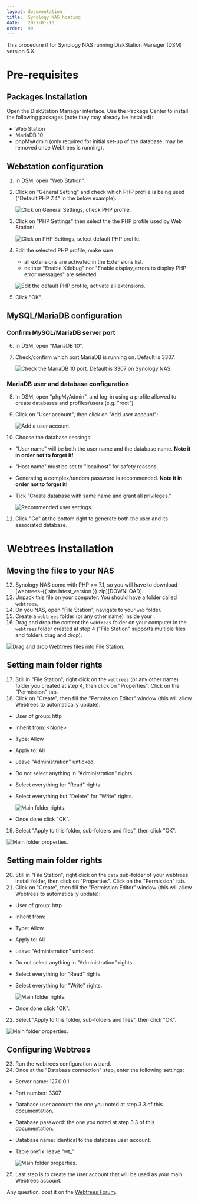 ```yaml
---
layout: documentation
title:  Synology NAS hosting
date:   2021-01-10
order:  99
---
```


This procedure if for Synology NAS running DiskStation Manager (DSM) version 6.X.

# Pre-requisites

## Packages Installation

Open the DiskStation Manager interface. Use the Package Center to install the following packages (note they may already be installed):
* Web Station
* MariaDB 10
* phpMyAdmin (only required for initial set-up of the database, may be removed once Webtrees is running).

## Webstation configuration

1. In DSM, open "Web Station".
2. Click on "General Setting" and check which PHP profile is being used ("Default PHP 7.4" in the below example):

   ![Click on General Settings, check PHP profile.](../assets/img/synology/WS-GeneralSettings.png)

3. Click on "PHP Settings" then select the the PHP profile used by Web Station:

   ![Click on PHP Settings, select default PHP profile.](../assets/img/synology/WS-PHPSettings.png)

4. Edit the selected PHP profile, make sure
   - all extensions are activated in the Extensions list.
   - neither "Enable Xdebug" nor "Enable display_errors to display PHP error messages" are selected.

   ![Edit the default PHP profile, activate all extensions.](../assets/img/synology/WS-PHPProfileSettings.png)

5. Click "OK".
## MySQL/MariaDB configuration

### Confirm MySQL/MariaDB server port

6. In DSM, open "MariaDB 10".
7. Check/confirm which port MariaDB is running on. Default is 3307.

   ![Check the MariaDB 10 port. Default is 3307 on Synology NAS.](../assets/img/synology/WS-MariaDBSettings.png)

### MariaDB user and database configuration

8. In DSM, open "phpMyAdmin", and log-in using a profile allowed to create databases and profiles/users (e.g. "root").
9. Click on "User account", then click on "Add user account":

   ![Add a user account.](../assets/img/synology/WS-MariaUserAccounts.png)

10. Choose the database sessings:
- "User name" will be both the user name and the database name. **Note it in order not to forget it!**
- "Host name" must be set to "localhost" for safety reasons.
- Generating a complex/random password is recommended. **Note it in order not to forget it!**
- Tick "Create database with same name and grant all privileges."

   ![Recommended user settings.](../assets/img/synology/WS-MariaUserAccountsSettings.png)

11. Click "Go" at the bottom right to generate both the user and its associated database.

# Webtrees installation

## Moving the files to your NAS

12. Synology NAS come with PHP >= 7.1, so you will have to download [webtrees-{{ site.latest_version }}.zip][DOWNLOAD].
13. Unpack this file on your computer.  You should have a folder called `webtrees`.
14. On you NAS, open "File Station", navigate to your `web` folder.
15. Create a `webtrees` folder (or any other name) inside your .
16. Drag and drop the content the `webtrees` folder on your computer in the `webtrees` folder created at step 4 ("File Station" supports multiple files and folders drag and drop).

   ![Drag and drop Webtrees files into File Station.](../assets/img/synology/WS-MoveWebtreesFiles.png)

## Setting main folder rights

17. Still in "File Station", right click on the `webtrees` (or any other name) folder you created at step 4, then click on "Properties". Click on the "Permission" tab.
18. Click on "Create", then fill the "Permission Editor" window (this will allow Webtrees to automatically update):
- User of group: http
- Inherit from: \<None\>
- Type: Allow
- Apply to: All
- Leave "Administration" unticked.
- Do not select anything in "Administration" rights.
- Select everything for "Read" rights.
- Select everything but "Delete" for "Write" rights.

   ![Main folder rights.](../assets/img/synology/WS-MainFolderRights.png)

- Once done click "OK".
19.  Select "Apply to this folder, sub-folders and files", then click "OK".

   ![Main folder properties.](../assets/img/synology/WS-MainFolderProperties.png)

## Setting main folder rights

20. Still in "File Station", right click on the `data` sub-folder of your webtrees install folder, then click on "Properties". Click on the "Permission" tab.
21. Click on "Create", then fill the "Permission Editor" window (this will allow Webtrees to automatically update):
- User of group: http
- Inherit from: <None>
- Type: Allow
- Apply to: All
- Leave "Administration" unticked.
- Do not select anything in "Administration" rights.
- Select everything for "Read" rights.
- Select everything for "Write" rights.

   ![Main folder rights.](../assets/img/synology/WS-DataFolderRights.png)

- Once done click "OK".
22. Select "Apply to this folder, sub-folders and files", then click "OK".

   ![Main folder properties.](../assets/img/synology/WS-MainFolderProperties.png)

## Configuring Webtrees

23. Run the webtrees configuration wizard.
24. Once at the "Database connection" step, enter the following settings:
- Server name: 127.0.0.1
- Port number: 3307
- Database user account: the one you noted at step 3.3 of this documentation.
- Database password: the one you noted at step 3.3 of this documentation.
- Database name: identical to the database user account.
- Table prefix: leave "wt_"
  
   ![Main folder properties.](../assets/img/synology/WS-MainFolderProperties.png)

25. Last step is to create the user account that will be used as your main Webtrees account.

Any question, post it on the [Webtrees Forum](https://www.webtrees.net/index.php/en/forum).
